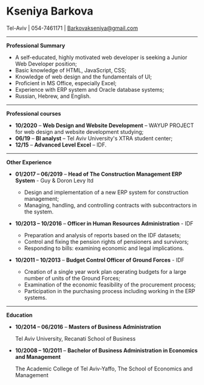 Kseniya Barkova
=
Tel-Aviv | 054-7461171 | Barkovakseniya@gmail.com
___

**Professional Summary** 
* A self-educated, highly motivated web developer is seeking a Junior Web Developer position;
* Basic knowledge of HTML, JavaScript, CSS;
* Knowledge of web design and the fundamentals of UI;
* Proficient in MS Office, especially Excel;
* Experience with ERP system and Oracle database systems;
* Russian, Hebrew, and English.
___

**Professional courses**
* __10/2020__ – **Web Design and Website Development** – WAYUP PROJECT for web design and website development studying;
* __06/19__ – **BI analyst** – Tel Aviv University's XTRA student center;
* __12/15__ – **Advanced Level Excel** – IDF.
___

**Other Experience**

* __01/2017 – 06/2019__ – **Head of The Construction Management ERP System** - Guy & Doron Levy ltd 
    * Design and implementation of a new ERP system for construction management;
    * Managing, handling, and controlling contracts with subcontractors in the system.

* __10/2013 – 10/2016__ – **Officer in Human Resources Administration** - IDF
    * Preparation and analysis of reports based on the IDF datasets;
    * Control and fixing the pension rights of pensioners and survivors;
    * Responding to bills: examining economic and legal implications.

* __10/2011 – 10/2013__ – **Budget Control Officer of Ground Forces** - IDF 
    * Creation of a single year work plan operating budgets for a large number of units of the Ground Forces;
    * Examination of the economic feasibility of the procurement process;
    * Participation in the purchasing process including working in the ERP systems.
___

**Education**
* __10/2014 – 06/2016__ – **Masters of Business Administration**

  Tel Aviv University, Recanati School of Business 
* __10/2008 – 10/2011__ – **Bachelor of Business Administration in Economics and Management**

  The Academic College of Tel Aviv-Yaffo, The School of Economics and Management
